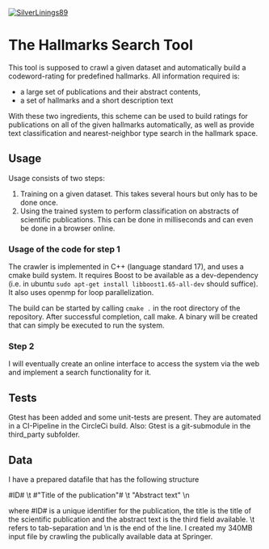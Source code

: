 [![SilverLinings89](https://circleci.com/gh/SilverLinings89/HallmarksSearchTools.svg?style=svg)](https://app.circleci.com/pipelines/github/SilverLinings89)

# The Hallmarks Search Tool

This tool is supposed to crawl a given dataset and automatically build a codeword-rating for predefined hallmarks. All information required is:

- a large set of publications and their abstract contents,
- a set of hallmarks and a short description text

With these two ingredients, this scheme can be used to build ratings for publications on all of the given hallmarks automatically, as well as provide text classification and nearest-neighbor type search in the hallmark space.

## Usage

Usage consists of two steps:

1. Training on a given dataset. This takes several hours but only has to be done once.
2. Using the trained system to perform classification on abstracts of scientific publications. This can be done in milliseconds and can even be done in a browser online.

### Usage of the code for step 1

The crawler is implemented in C++ (language standard 17), and uses a cmake build system.
It requires Boost to be available as a dev-dependency (i.e. in ubuntu `sudo apt-get install libboost1.65-all-dev` should suffice).
It also uses openmp for loop parallelization.

The build can be started by calling `cmake .` in the root directory of the repository. After successful completion, call make. A binary will be created that can simply be executed to run the system.

### Step 2

I will eventually create an online interface to access the system via the web and implement a search functionality for it.

## Tests

Gtest has been added and some unit-tests are present. They are automated in a CI-Pipeline in the CircleCi build.
Also: Gtest is a git-submodule in the third_party subfolder.

## Data

I have a prepared datafile that has the following structure

#ID# \t #"Title of the publication"# \t "Abstract text" \n

where #ID# is a unique identifier for the publication, the title is the title of the scientific publication and the abstract text is the third field available. \t refers to tab-separation and \n is the end of the line.
I created my 340MB input file by crawling the publically available data at Springer.
